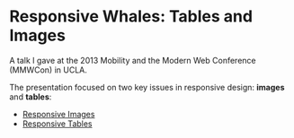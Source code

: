 # Responsive Whales: Tables and Images

A talk I gave at the 2013 Mobility and the Modern Web Conference (MMWCon) in UCLA.

The presentation focused on two key issues in responsive design: **images** and **tables**:

* [Responsive Images](Responsive-Images.md)
* [Responsive Tables](Responsive-Tables.md)